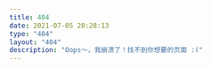 ```yaml
---
title: 404
date: 2021-07-05 20:28:13
type: "404"
layout: "404"
description: "Oops～，我崩溃了！找不到你想要的页面 :("
---
```


